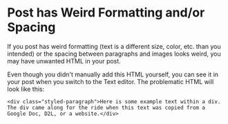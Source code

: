 # Post has Weird Formatting and/or Spacing

If you post has weird formatting (text is a different size, color, etc. than you intended) or the spacing between paragraphs and images looks weird, you may have unwanted HTML in your post. 

Even though you didn't manually add this HTML yourself, you can see it in your post when you switch to the Text editor. The problematic HTML will look like this:

```
<div class="styled-paragraph">Here is some example text within a div. The div came along for the ride when this text was copied from a Google Doc, D2L, or a website.</div>
```












